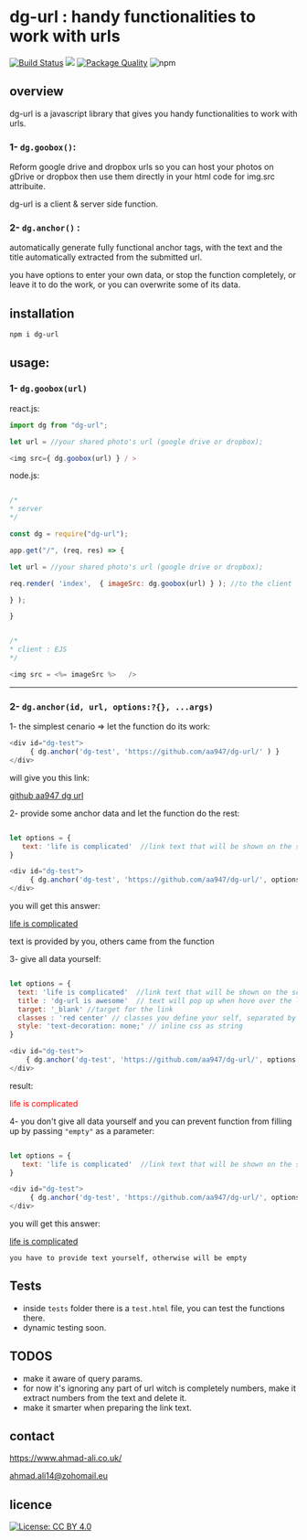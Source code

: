 # dg-url :  handy functionalities to work with urls
[![Build Status](https://travis-ci.org/aa947/dg-url.svg?branch=master)](https://travis-ci.org/aa947/dg-url)   ![](https://david-dm.org/aa947/dg-url.svg) 
[![Package Quality](https://npm.packagequality.com/shield/dg-url.svg)](https://packagequality.com/#?package=dg-url)
![npm](https://img.shields.io/npm/dt/dg-url)

## overview

dg-url is a javascript library that gives you handy functionalities to work with urls. 

### 1- `dg.goobox()`:
 
 Reform google drive and dropbox urls so you can host your photos on gDrive or dropbox then use them directly in your html code for img.src attribuite.

 dg-url is a client & server side function.

### 2- `dg.anchor()` :
automatically generate fully functional anchor tags, with the text and the title automatically extracted from the submitted url. 

you have options to enter your own data, or stop the function completely, or leave it to do the work, or you can overwrite some of its data. 



## installation 
 
 ``` npm i dg-url ```
 
## usage:

### 1- `dg.goobox(url)` 
react.js:

```javascript
import dg from "dg-url";

let url = //your shared photo's url (google drive or dropbox);

<img src={ dg.goobox(url) } / >

```

node.js:

```javascript 

/*
* server
*/

const dg = require("dg-url");

app.get("/", (req, res) => {

let url = //your shared photo's url (google drive or dropbox);

req.render( 'index',  { imageSrc: dg.goobox(url) } ); //to the client

} );

}


/*
* client : EJS
*/

<img src = <%= imageSrc %>   />


```
<hr />

### 2- `dg.anchor(id, url, options:?{}, ...args)`

1- the simplest cenario => let the function do its work:

```javascript
<div id="dg-test">
     { dg.anchor('dg-test', 'https://github.com/aa947/dg-url/' ) }
</div>
```
 will give you this link:  
      
 <a href="https://github.com/aa947/dg-url" title="github  github aa947 dg url ">github aa947 dg url </a>

2- provide some anchor data and let the function do the rest:

```javascript

let options = {
   text: 'life is complicated'  //link text that will be shown on the screen 
}

<div id="dg-test">
     { dg.anchor('dg-test', 'https://github.com/aa947/dg-url/', options ) }
</div>

```
you will get this answer:  
     
 <a href="https://github.com/aa947/dg-url" title="github  github aa947 dg url ">life is complicated </a>
 
 text is provided by you, others came from the function
     
     
 3-  give all data yourself:
 
 ```javascript
 
 let options = {
   text: 'life is complicated'  //link text that will be shown on the screen 
   title : 'dg-url is awesome'  // text will pop up when hove over the link
   target: '_blank' //target for the link
   classes : 'red center' // classes you define your self, separated by space
   style: 'text-decoration: none;' // inline css as string
}

<div id="dg-test">
     { dg.anchor('dg-test', 'https://github.com/aa947/dg-url/', options ) }
</div>

 ```
 
 result:
 
 <a href="https://github.com/aa947/dg-url" class="red" title="dg-url is awesome" target="_blank" style="text-decoration:none; color:red;" >life is complicated </a>
 
 
4- you don't give all data yourself and you can prevent function from filling up by passing `"empty"` as a parameter:

```javascript

let options = {
   text: 'life is complicated'  //link text that will be shown on the screen 
}

<div id="dg-test">
     { dg.anchor('dg-test', 'https://github.com/aa947/dg-url/', options, empty ) }
</div>

```
you will get this answer:  
     
<a href="https://github.com/aa947/dg-url" >life is complicated </a>

`you have to provide text yourself, otherwise will be empty`

## Tests 
- inside `tests` folder there is a `test.html` file, you can test the functions there.
- dynamic testing soon.

## TODOS
- make it aware of query params.
- for now it's ignoring any part of url witch is completely numbers, make it extract numbers from the text and delete it.
- make it smarter when preparing the link text.

## contact

 https://www.ahmad-ali.co.uk/
 
 ahmad.ali14@zohomail.eu
 
## licence 

 [![License: CC BY 4.0](https://licensebuttons.net/l/by/4.0/80x15.png)](https://creativecommons.org/licenses/by/4.0/)

